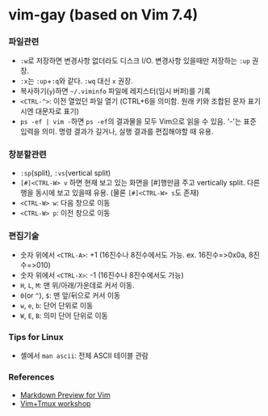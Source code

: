 # vim-gay (based on Vim 7.4)

### 파일관련
- `:w`로 저장하면 변경사항 없더라도 디스크 I/O. 변경사항 있을때만 저장하는 `:up` 권장.
- `:x`는 `:up`+`:q`와 같다. `:wq` 대신 `x` 권장.
- 복사하기(`y`)하면 `~/.viminfo` 파일에 레지스터(임시 버퍼)를 기록
- `<CTRL-^>`: 이전 열었던 파일 열기 (CTRL+6을 의미함. 원래 <CTRL> 키와 조합된 문자 표기시엔 대문자로 표기)
- `ps -ef | vim -`하면 `ps -ef`의 결과물을 모두 Vim으로 읽을 수 있음. '-'는 표준 입력을 의미. 명령 결과가 길거나, 실행 결과를 편집해야할 때 유용.

### 창분할관련
- `:sp`(split), `:vs`(vertical split)
- `[#]<CTRL-W> v` 하면 현재 보고 있는 화면을 [#]행만큼 주고 vertically split. 다른 행을 동시에 보고 있을때 유용. (물론 `[#]<CTRL-W> s`도 존재)
- `<CTRL-W> w`: 다음 창으로 이동 
- `<CTRL-W> p`: 이전 창으로 이동

### 편집기술
- 숫자 위에서 `<CTRL-A>`: +1 (16진수나 8진수에서도 가능. ex. 16진수=>0x0a, 8진수=>010)
- 숫자 위에서 `<CTRL-X>`: -1 (16진수나 8진수에서도 가능)
- `H`, `L`, `M`: 맨 위/아래/가운데로 커서 이동.
- `0`(or `^`), `$`: 맨 앞/뒤으로 커서 이동
- `w`, `e`, `b`: 단어 단위로 이동
- `W`, `E`, `B`: 의미 단어 단위로 이동


### Tips for Linux
- 셸에서 `man ascii`: 전체 ASCII 테이블 관람

### References
- [Markdown Preview for Vim](https://github.com/shime/vim-livedown)
- [Vim+Tmux workshop](https://github.com/nicknisi/vim-workshop)


